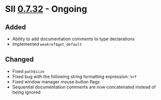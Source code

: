 # Sll [0.7.32] - Ongoing

## Added

- Ability to add documentation comments to type declarations
- Implemented `weakref$get_default`

## Changed

- Fixed `path$size`
- Fixed bug with the following string formatting expression: `%+f`
- Fixed window manager mouse button flags
- Sequential documentation comments are now concatenated instead of being ignored

[0.7.32]: https://github.com/sl-lang/sll/compare/sll-v0.7.31...main
